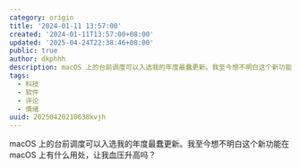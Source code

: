 ```yaml
---
category: origin
title: '2024-01-11 13:57:00'
created: '2024-01-11T13:57:00+08:00'
updated: '2025-04-24T22:38:46+08:00'
public: true
author: dkphhh
description: macOS 上的台前调度可以入选我的年度最蠢更新。我至今想不明白这个新功能在 macOS 上有什么用处，让我血压升高吗……
tags:
  - 科技
  - 软件
  - 评论
  - 情绪
uuid: 20250420210638kvjh
---
```


macOS 上的台前调度可以入选我的年度最蠢更新。我至今想不明白这个新功能在 macOS 上有什么用处，让我血压升高吗？

